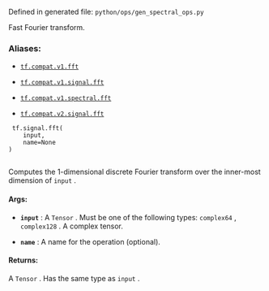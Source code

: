 Defined in generated file:  `python/ops/gen_spectral_ops.py` 

Fast Fourier transform.



### Aliases:

- [ `tf.compat.v1.fft` ](/api_docs/python/tf/signal/fft)

- [ `tf.compat.v1.signal.fft` ](/api_docs/python/tf/signal/fft)

- [ `tf.compat.v1.spectral.fft` ](/api_docs/python/tf/signal/fft)

- [ `tf.compat.v2.signal.fft` ](/api_docs/python/tf/signal/fft)



```
 tf.signal.fft(
    input,
    name=None
)
 
```

Computes the 1-dimensional discrete Fourier transform over the inner-most
dimension of  `input` .



#### Args:

- **`input`** : A  `Tensor` . Must be one of the following types:  `complex64` ,  `complex128` .
A complex tensor.

- **`name`** : A name for the operation (optional).



#### Returns:
A  `Tensor` . Has the same type as  `input` .

